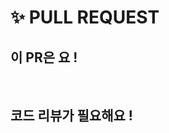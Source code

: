 # ✨ PULL REQUEST

<!-- prefix로 `Gimoji`를 이용해주세요 (`README`의 `convention`을 참고해주세요)<br>
Please use `Gimoji` as a prefix (refer to `README`'s `convention`) -->

## 이 PR은 요 !

<!-- 해당 PR의 내용을 적어주세요. 상세할수록 더 좋습니다 : ) -->

<br>

## 코드 리뷰가 필요해요 !

<!-- 집중적으로 코드 리뷰가 필요한 부분을 적어주세요<br><br>
`wonjin-dev`를 반드시 review assign 해주세요<br> 섹션이 필요 없다면 해당 섹션은 지우셔도 좋습니다 -->
